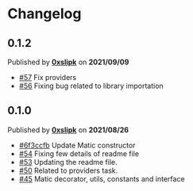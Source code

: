 # Changelog

## 0.1.2
Published by **[0xslipk](https://github.com/0xslipk)** on **2021/09/09**
- [#57](https://github.com/0xslipk/nestjs-ethers/pull/54) Fix providers 
- [#56](https://github.com/0xslipk/nestjs-ethers/pull/54) Fixing bug related to library importation


## 0.1.0
Published by **[0xslipk](https://github.com/0xslipk)** on **2021/08/26**
- [#6f3ccfb](https://github.com/blockcoders/nestjs-matic/commit/6f3ccfbd82af6689c4cd7124d3ae5bd89efeb673) Update Matic constructor
- [#54](https://github.com/0xslipk/nestjs-ethers/pull/54) Fixing few details of readme file
- [#53](https://github.com/0xslipk/nestjs-ethers/pull/53) Updating the readme file.
- [#50](https://github.com/0xslipk/nestjs-ethers/pull/50) Related to providers task.
- [#45](https://github.com/0xslipk/nestjs-ethers/pull/45) Matic decorator, utils, constants and interface